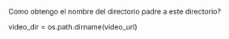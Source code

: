 Como obtengo el nombre del directorio padre a este directorio?

video_dir = os.path.dirname(video_url)
